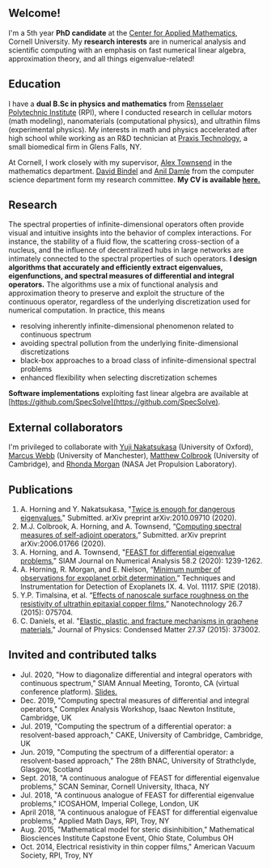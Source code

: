 ## Welcome!
I'm a 5th year **PhD candidate** at the [Center for Applied Mathematics](https://www.cam.cornell.edu/cam), Cornell University. My **research interests** are in numerical analysis and scientific computing with an emphasis on fast numerical linear algebra, approximation theory, and all things eigenvalue-related!

## Education
I have a **dual B.Sc in physics and mathematics** from [Rensselaer Polytechnic Institute](https://www.rpi.edu/) (RPI), where I conducted research in cellular motors (math modeling), nanomaterials (computational physics), and ultrathin films (experimental physics). My interests in math and physics accelerated after high school while working as an R&D technician at [Praxis Technology](https://praxisti.com), a small biomedical firm in Glens Falls, NY.

At Cornell, I work closely with my supervisor, [Alex Townsend](https://pi.math.cornell.edu/~ajt/) in the mathematics department. [David Bindel](https://www.cs.cornell.edu/~bindel/) and [Anil Damle](https://www.cs.cornell.edu/~damle/) from the computer science department form my research committee. **My CV is available <a href="ajhPHROS.github.io/pdfs/ResumeSeptember2020.pdf" target="_blank">here.</a>**

## Research
The spectral properties of infinite-dimensional operators often provide visual and intuitive insights into the behavior of complex interactions. For instance, the stability of a fluid flow, the scattering cross-section of a nucleus, and the influence of decentralized hubs in large networks are intimately connected to the spectral properties of such operators. **I design algorithms that accurately and efficiently extract eigenvalues, eigenfunctions, and spectral measures of differential and integral operators.** The algorithms use a mix of functional analysis and approximation theory to preserve and exploit the structure of the continuous operator, regardless of the underlying discretization used for numerical computation. In practice, this means

- resolving inherently infinite-dimensional phenomenon related to continuous spectrum
- avoiding spectral pollution from the underlying finite-dimensional discretizations
- black-box approaches to a broad class of infinite-dimensional spectral problems
- enhanced flexibility when selecting discretization schemes

**Software implementations** exploiting fast linear algebra are available at [https://github.com/SpecSolve](https://github.com/SpecSolve).

## External collaborators
I'm privileged to collaborate with [Yuji Nakatsukasa](https://www.maths.ox.ac.uk/people/yuji.nakatsukasa) (University of Oxford), [Marcus Webb](https://personalpages.manchester.ac.uk/staff/marcus.webb/default.htm) (University of Manchester), [Matthew Colbrook](https://www.damtp.cam.ac.uk/user/mjc249/Research.html) (University of Cambridge), and [Rhonda Morgan](https://www.linkedin.com/in/rhonda-morgan-9971514) (NASA Jet Propulsion Laboratory).

## Publications
1. A. Horning and Y. Nakatsukasa, "[Twice is enough for dangerous eigenvalues.](https://arxiv.org/abs/2010.09710)" Submitted. arXiv preprint arXiv:2010.09710 (2020).
2. M.J. Colbrook, A. Horning, and A. Townsend, “[Computing spectral measures of self-adjoint operators.](https://arxiv.org/abs/2006.01766)” Submitted. arXiv preprint arXiv:2006.01766 (2020).
3. A. Horning, and A. Townsend, "[FEAST for differential eigenvalue problems.](https://epubs.siam.org/doi/abs/10.1137/19M1238708?journalCode=sjnaam)" SIAM Journal on Numerical Analysis 58.2 (2020): 1239-1262.
4. A. Horning, R. Morgan, and E. Nielson, “[Minimum number of observations for exoplanet orbit determination.](https://www.spiedigitallibrary.org/conference-proceedings-of-spie/11117/111171C/Minimum-number-of-observations-for-exoplanet-orbit-determination/10.1117/12.2529741.short?SSO=1)” Techniques and Instrumentation for Detection of Exoplanets IX. 4. Vol. 11117. SPIE (2018).
5. Y.P. Timalsina, et al. “[Effects of nanoscale surface roughness on the resistivity of ultrathin epitaxial copper films.](https://iopscience.iop.org/article/10.1088/0957-4484/26/7/075704/meta)” Nanotechnology 26.7 (2015): 075704.
6. C. Daniels, et al. "[Elastic, plastic, and fracture mechanisms in graphene materials.](https://iopscience.iop.org/article/10.1088/0953-8984/27/37/373002#artAbst)" Journal of Physics: Condensed Matter 27.37 (2015): 373002.

## Invited and contributed talks
-	Jul. 2020, "How to diagonalize differential and integral operators with continuous spectrum," SIAM Annual Meeting, Toronto, CA (virtual conference platform). <a href="ajhPHROS.github.io/pdfs/SIAMAN2020_spectral_measures.pdf" target="_blank">Slides.</a>
-	Dec. 2019, "Computing spectral measures of differential and integral operators," Complex Analysis Workshop, Isaac Newton Institute, Cambridge, UK
-	Jul. 2019, "Computing the spectrum of a differential operator: a resolvent-based approach," CAKE, University of Cambridge, Cambridge, UK
-	Jun. 2019, "Computing the spectrum of a differential operator: a resolvent-based approach," The 28th BNAC, University of Strathclyde, Glasgow, Scotland
-	Sept. 2018, "A continuous analogue of FEAST for differential eigenvalue problems," SCAN Seminar, Cornell University, Ithaca, NY						
-	Jul. 2018, "A continuous analogue of FEAST for differential eigenvalue problems," ICOSAHOM, Imperial College, London, UK
-	April 2018, "A continuous analogue of FEAST for differential eigenvalue problems," Applied Math Days, RPI, Troy, NY
-	Aug. 2015, "Mathematical model for steric disinhibition," Mathematical Biosciences Institute Capstone Event, Ohio State, Columbus OH
-	Oct. 2014, Electrical resistivity in thin copper films," American Vacuum Society, RPI, Troy, NY
